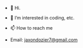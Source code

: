 - 👋 Hi.
- 👀 I’m interested in coding, etc.

- 📫 How to reach me
- Email: jaxondozier7@gmail.com

<!---
JaxonDozier7/JaxonDozier7 is a ✨ special ✨ repository because its `README.md` (this file) appears on your GitHub profile.
You can click the Preview link to take a look at your changes.
--->
